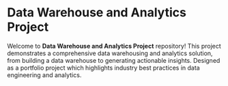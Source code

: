 # Data Warehouse and Analytics Project

Welcome to **Data Warehouse and Analytics Project** repository!
This project demonstrates a comprehensive data warehousing and analytics solution, from building a data warehouse to generating actionable insights. Designed as a portfolio project which highlights industry best practices in data engineering and analytics.
